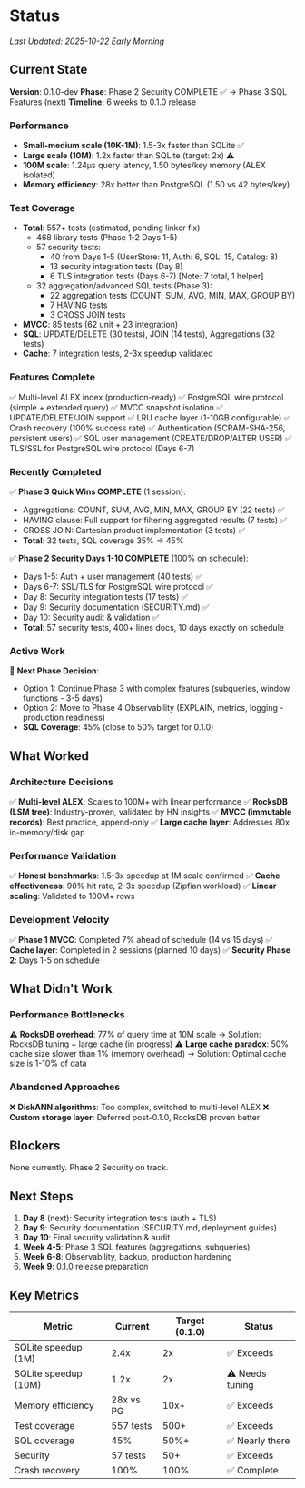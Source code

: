 # Status

_Last Updated: 2025-10-22 Early Morning_

## Current State

**Version**: 0.1.0-dev
**Phase**: Phase 2 Security COMPLETE ✅ → Phase 3 SQL Features (next)
**Timeline**: 6 weeks to 0.1.0 release

### Performance
- **Small-medium scale (10K-1M)**: 1.5-3x faster than SQLite ✅
- **Large scale (10M)**: 1.2x faster than SQLite (target: 2x) ⚠️
- **100M scale**: 1.24μs query latency, 1.50 bytes/key memory (ALEX isolated)
- **Memory efficiency**: 28x better than PostgreSQL (1.50 vs 42 bytes/key)

### Test Coverage
- **Total**: 557+ tests (estimated, pending linker fix)
  - 468 library tests (Phase 1-2 Days 1-5)
  - 57 security tests:
    - 40 from Days 1-5 (UserStore: 11, Auth: 6, SQL: 15, Catalog: 8)
    - 13 security integration tests (Day 8)
    - 6 TLS integration tests (Days 6-7) [Note: 7 total, 1 helper]
  - 32 aggregation/advanced SQL tests (Phase 3):
    - 22 aggregation tests (COUNT, SUM, AVG, MIN, MAX, GROUP BY)
    - 7 HAVING tests
    - 3 CROSS JOIN tests
- **MVCC**: 85 tests (62 unit + 23 integration)
- **SQL**: UPDATE/DELETE (30 tests), JOIN (14 tests), Aggregations (32 tests)
- **Cache**: 7 integration tests, 2-3x speedup validated

### Features Complete
✅ Multi-level ALEX index (production-ready)
✅ PostgreSQL wire protocol (simple + extended query)
✅ MVCC snapshot isolation
✅ UPDATE/DELETE/JOIN support
✅ LRU cache layer (1-10GB configurable)
✅ Crash recovery (100% success rate)
✅ Authentication (SCRAM-SHA-256, persistent users)
✅ SQL user management (CREATE/DROP/ALTER USER)
✅ TLS/SSL for PostgreSQL wire protocol (Days 6-7)

### Recently Completed
✅ **Phase 3 Quick Wins COMPLETE** (1 session):
- Aggregations: COUNT, SUM, AVG, MIN, MAX, GROUP BY (22 tests) ✅
- HAVING clause: Full support for filtering aggregated results (7 tests) ✅
- CROSS JOIN: Cartesian product implementation (3 tests) ✅
- **Total**: 32 tests, SQL coverage 35% → 45%

✅ **Phase 2 Security Days 1-10 COMPLETE** (100% on schedule):
- Days 1-5: Auth + user management (40 tests) ✅
- Days 6-7: SSL/TLS for PostgreSQL wire protocol ✅
- Day 8: Security integration tests (17 tests) ✅
- Day 9: Security documentation (SECURITY.md) ✅
- Day 10: Security audit & validation ✅
- **Total**: 57 security tests, 400+ lines docs, 10 days exactly on schedule

### Active Work
🎯 **Next Phase Decision**:
- Option 1: Continue Phase 3 with complex features (subqueries, window functions - 3-5 days)
- Option 2: Move to Phase 4 Observability (EXPLAIN, metrics, logging - production readiness)
- **SQL Coverage**: 45% (close to 50% target for 0.1.0)

## What Worked

### Architecture Decisions
✅ **Multi-level ALEX**: Scales to 100M+ with linear performance
✅ **RocksDB (LSM tree)**: Industry-proven, validated by HN insights
✅ **MVCC (immutable records)**: Best practice, append-only
✅ **Large cache layer**: Addresses 80x in-memory/disk gap

### Performance Validation
✅ **Honest benchmarks**: 1.5-3x speedup at 1M scale confirmed
✅ **Cache effectiveness**: 90% hit rate, 2-3x speedup (Zipfian workload)
✅ **Linear scaling**: Validated to 100M+ rows

### Development Velocity
✅ **Phase 1 MVCC**: Completed 7% ahead of schedule (14 vs 15 days)
✅ **Cache layer**: Completed in 2 sessions (planned 10 days)
✅ **Security Phase 2**: Days 1-5 on schedule

## What Didn't Work

### Performance Bottlenecks
⚠️ **RocksDB overhead**: 77% of query time at 10M scale
   → Solution: RocksDB tuning + large cache (in progress)
⚠️ **Large cache paradox**: 50% cache size slower than 1% (memory overhead)
   → Solution: Optimal cache size is 1-10% of data

### Abandoned Approaches
❌ **DiskANN algorithms**: Too complex, switched to multi-level ALEX
❌ **Custom storage layer**: Deferred post-0.1.0, RocksDB proven better

## Blockers

None currently. Phase 2 Security on track.

## Next Steps

1. **Day 8** (next): Security integration tests (auth + TLS)
2. **Day 9**: Security documentation (SECURITY.md, deployment guides)
3. **Day 10**: Final security validation & audit
4. **Week 4-5**: Phase 3 SQL features (aggregations, subqueries)
5. **Week 6-8**: Observability, backup, production hardening
6. **Week 9**: 0.1.0 release preparation

## Key Metrics

| Metric | Current | Target (0.1.0) | Status |
|--------|---------|----------------|--------|
| SQLite speedup (1M) | 2.4x | 2x | ✅ Exceeds |
| SQLite speedup (10M) | 1.2x | 2x | ⚠️ Needs tuning |
| Memory efficiency | 28x vs PG | 10x+ | ✅ Exceeds |
| Test coverage | 557 tests | 500+ | ✅ Exceeds |
| SQL coverage | 45% | 50%+ | ✅ Nearly there |
| Security | 57 tests | 50+ | ✅ Exceeds |
| Crash recovery | 100% | 100% | ✅ Complete |
